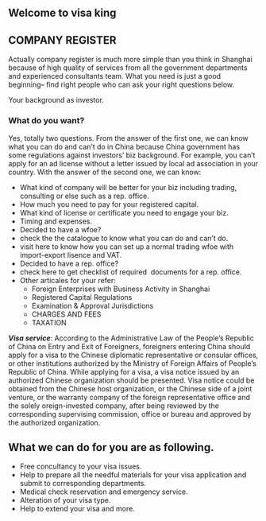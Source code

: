 ## Welcome to visa king

## COMPANY REGISTER
Actually company register is much more simple than you think in Shanghai because of high quality of services from all the government departments and experienced consultants team. What you need is just a good beginning– find right people who can ask your right questions below.

Your background as investor.

### What do you want?
Yes, totally two questions. From the answer of the first one, we can know what you can do and can’t do in China because China government has some regulations against investors’ biz background. For example, you can’t apply for an ad license without a letter issued by local ad association in your country. With the answer of the second one, we can know:
- What kind of company will be better for your biz including trading, consulting or else such as a rep. office.
- How much you need to pay for your registered capital.
- What kind of license or certificate you need to engage your biz.
- Timing and expenses.
- Decided to have a wfoe?
- check the the catalogue to know what you can do and can’t do.
- visit here to know how you can set up a normal trading wfoe with import-export lisence and VAT.
- Decided to have a rep. office?
- check here to get checklist of required  documents for a rep. office.
- Other articales for your refer:
  - Foreign Enterprises with Business Activity in Shanghai
  - Registered Capital Regulations
  - Examination & Approval Jurisdictions
  - CHARGES AND FEES
  - TAXATION



***Visa service***: According to the Administrative Law of the People’s Republic of China on Entry and Exit of Foreigners, foreigners entering China should apply for a visa to the Chinese diplomatic representative or consular offices, or other institutions authorized by the Ministry of Foreign Affairs of People’s Republic of China.
While applying for a visa, a visa notice issued by an authorized Chinese organization should be presented. Visa notice could be obtained from the Chinese host organization, or the Chinese side of a joint venture, or the warranty company of the foreign representative office and the solely oreign-invested company, after being reviewed by the corresponding supervising commission, office or bureau and approved by the authorized organization.

## What we can do for you are as following.
- Free concultancy to your visa issues.
- Help to prepare all the needful materials for your visa application and submit to corresponding departments.
- Medical check reservation and emergency service.
- Alteration of your visa type.
- Help to extend your visa and more.





